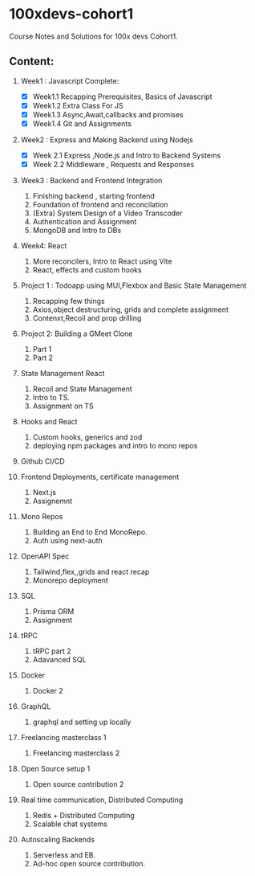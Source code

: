 # 100xdevs-cohort1 

Course Notes and Solutions for 100x devs Cohort1.


## Content: 
1. Week1 : Javascript Complete:
   - [x] Week1.1 Recapping Prerequisites, Basics of Javascript
   - [x] Week1.2 Extra Class For JS 
   - [x] Week1.3 Async,Await,callbacks and promises
   - [x] Week1.4  Git and Assignments 

2. Week2 : Express and Making Backend using Nodejs
   - [x] Week 2.1 Express ,Node.js and Intro to Backend Systems 
   - [x] Week 2.2 Middleware , Requests and Responses 
   
3. Week3 : Backend and Frontend Integration 
   1. Finishing backend , starting frontend 
   2. Foundation of frontend and reconcilation 
   3. (Extra) System Design of a Video Transcoder 
   4. Authentication and Assignment 
   5. MongoDB and Intro to DBs

4. Week4: React 
   1. More reconcilers, Intro to React using Vite 
   2. React, effects and custom hooks 

5. Project 1 : Todoapp using MUI,Flexbox and Basic State Management 
   1. Recapping few things 
   2. Axios,object destructuring, grids and complete assignment 
   3. Contenxt,Recoil and prop drilling 

6. Project 2: Building a GMeet Clone 
   1. Part 1
   2. Part 2
   
7. State Management React 
   1. Recoil and State Management 
   2. Intro to TS.
   3. Assignment on TS 

8. Hooks and React 
   1. Custom hooks, generics and zod 
   2. deploying npm packages and intro to mono repos 

9. Github CI/CD 

10. Frontend Deployments, certificate management 
    1. Next.js
    2. Assignemnt 

11. Mono Repos 
    1.  Building an End to End MonoRepo.
    2. Auth using next-auth 

12. OpenAPI Spec 
    1.  Tailwind,flex,,grids and react recap 
    2.  Monorepo deployment 

13. SQL 
    1.  Prisma ORM 
    2.  Assignment 

14. tRPC 
    1.  tRPC part 2 
    2.  Adavanced SQL 

15. Docker 
    1.  Docker 2 

16. GraphQL 
    1.  graphql and setting up locally 

17. Freelancing masterclass 1 
    1.  Freelancing masterclass 2

18. Open Source setup 1
    1.  Open source contribution 2 

19. Real time communication, Distributed Computing 
    1.  Redis + Distributed Computing 
    2.  Scalable chat systems
    
20. Autoscaling Backends
    1.  Serverless and EB.
    2.  Ad-hoc open source contribution.